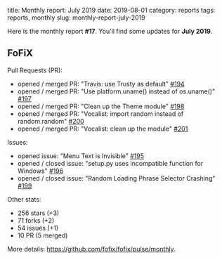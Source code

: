 title: Monthly report: July 2019
date: 2019-08-01
category: reports
tags: reports, monthly
slug: monthly-report-july-2019

Here is the monthly report **#17**. You'll find some updates for **July 2019**.


## FoFiX

Pull Requests (PR):

- opened / merged PR: "Travis: use Trusty as default" [#194](https://github.com/fofix/fofix/pull/194)
- opened / merged PR: "Use platform.uname() instead of os.uname()" [#197](https://github.com/fofix/fofix/pull/197)
- opened / merged PR: "Clean up the Theme module" [#198](https://github.com/fofix/fofix/pull/198)
- opened / merged PR: "Vocalist: import random instead of random.random" [#200](https://github.com/fofix/fofix/pull/200)
- opened / merged PR: "Vocalist: clean up the module" [#201](https://github.com/fofix/fofix/pull/201)

Issues:

- opened issue: "Menu Text is Invisible" [#195](https://github.com/fofix/fofix/issues/195)
- opened / closed issue: "setup.py uses incompatible function for Windows" [#196](https://github.com/fofix/fofix/issues/196)
- opened / closed issue: "Random Loading Phrase Selector Crashing" [#199](https://github.com/fofix/fofix/issues/199)

Other stats:

- 256 stars (+3)
- 71 forks (+2)
- 54 issues (+1)
- 10 PR (5 merged)


More details: <https://github.com/fofix/fofix/pulse/monthly>.
